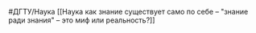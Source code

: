 #ДГТУ/Наука
[[Наука как знание существует само по себе – "знание ради знания" – это миф или реальность?]]